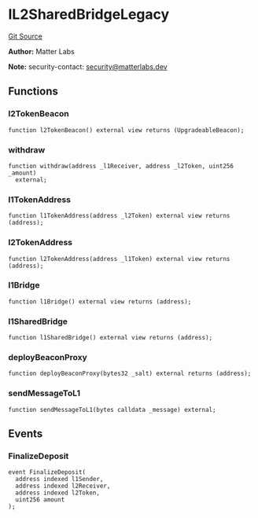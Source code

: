 # IL2SharedBridgeLegacy
[Git Source](https://github.com/matter-labs/zksync-contracts/blob/a1506a91fd7e3b73aa6fe10caf12e32f39e26211/contracts/system-contracts/interfaces/IL2SharedBridgeLegacy.sol)

**Author:**
Matter Labs

**Note:**
security-contact: security@matterlabs.dev


## Functions
### l2TokenBeacon


```solidity
function l2TokenBeacon() external view returns (UpgradeableBeacon);
```

### withdraw


```solidity
function withdraw(address _l1Receiver, address _l2Token, uint256 _amount)
  external;
```

### l1TokenAddress


```solidity
function l1TokenAddress(address _l2Token) external view returns (address);
```

### l2TokenAddress


```solidity
function l2TokenAddress(address _l1Token) external view returns (address);
```

### l1Bridge


```solidity
function l1Bridge() external view returns (address);
```

### l1SharedBridge


```solidity
function l1SharedBridge() external view returns (address);
```

### deployBeaconProxy


```solidity
function deployBeaconProxy(bytes32 _salt) external returns (address);
```

### sendMessageToL1


```solidity
function sendMessageToL1(bytes calldata _message) external;
```

## Events
### FinalizeDeposit

```solidity
event FinalizeDeposit(
  address indexed l1Sender,
  address indexed l2Receiver,
  address indexed l2Token,
  uint256 amount
);
```

